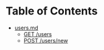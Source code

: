 # Table of Contents
* [users.md](users.md)
    * [GET /users](users.md#get-users)
    * [POST /users/new](users.md#post-usersnew)
